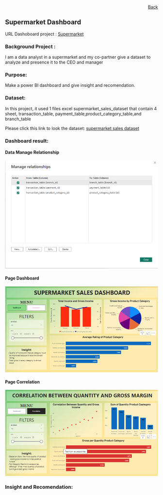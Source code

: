 <p align="right"> <a href="https://achmadirfana.github.io/portofolio/portfolio-supermarket.html">Back</a></p>


<h2> Supermarket Dashboard </h2>
<p> URL Dashoboard project : <a href="https://app.powerbi.com/view?r=eyJrIjoiZWEzZGFlZTctYjgyMi00M2Y4LTgxMzAtMDhlY2FhNGVkYjk0IiwidCI6ImRmODY3OWNkLWE4MGUtNDVkOC05OWFjLWM4M2VkN2ZmOTVhMCJ9">Supermarket</a></p>
<h3> Background Project :</h3>
<p>I am a data analyst in a supermarket and my co-partner give a dataset to analyze and presence it to the CEO and manager</p>
<h3>Purpose:</h3>
<p>Make a power BI dashboard and give insight and recomendation. </p>
<h3>Dataset:</h3>
<p>In this project, it used 1 files excel supermarket_sales_dataset that contain 4 sheet, transaction_table, payment_table,product_category_table,and branch_table </p>
<p> Please click this link to look the dataset: <a href="https://docs.google.com/spreadsheets/d/1EMQA-mbT9WaHsyl9ZqNQD6ba1GnjiueX/edit?usp=sharing&ouid=117100138167330558044&rtpof=true&sd=true">supermarket sales dataset</a></p>
<h3>Dashboard result:</h3>
<h4>Data Manage Relationship</h4>
<p align="center"> 
<img src="supermarket3.png" class="img-fluid" alt="">  
</p>
<h4>Page Dashboard</h4>
<p align="center"> 
<img src="supermarket1.png" class="img-fluid" alt="">  
</p>
<h4>Page Correlation</h4>
<p align="center"> 
<img src="supermarket2.png" class="img-fluid" alt="">  
</p>
<h3>Insight and Recomendation:</h3>



